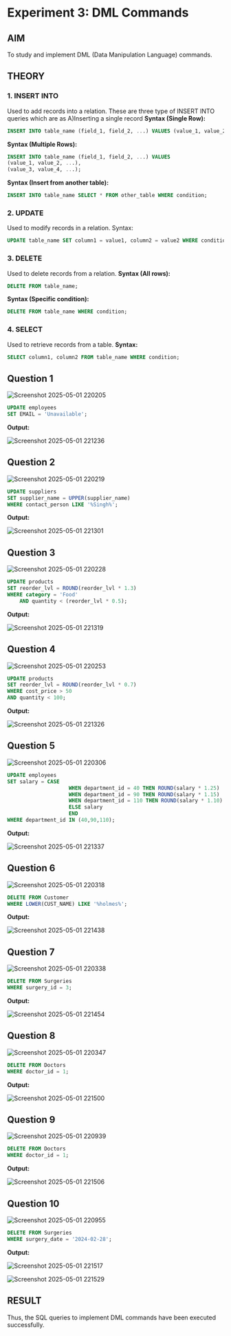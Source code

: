 # Experiment 3: DML Commands

## AIM
To study and implement DML (Data Manipulation Language) commands.

## THEORY

### 1. INSERT INTO
Used to add records into a relation.
These are three type of INSERT INTO queries which are as
A)Inserting a single record
**Syntax (Single Row):**
```sql
INSERT INTO table_name (field_1, field_2, ...) VALUES (value_1, value_2, ...);
```
**Syntax (Multiple Rows):**
```sql
INSERT INTO table_name (field_1, field_2, ...) VALUES
(value_1, value_2, ...),
(value_3, value_4, ...);
```
**Syntax (Insert from another table):**
```sql
INSERT INTO table_name SELECT * FROM other_table WHERE condition;
```
### 2. UPDATE
Used to modify records in a relation.
Syntax:
```sql
UPDATE table_name SET column1 = value1, column2 = value2 WHERE condition;
```
### 3. DELETE
Used to delete records from a relation.
**Syntax (All rows):**
```sql
DELETE FROM table_name;
```
**Syntax (Specific condition):**
```sql
DELETE FROM table_name WHERE condition;
```
### 4. SELECT
Used to retrieve records from a table.
**Syntax:**
```sql
SELECT column1, column2 FROM table_name WHERE condition;
```
**Question 1**
--
![Screenshot 2025-05-01 220205](https://github.com/user-attachments/assets/509a4d30-4e76-45be-9366-028106f44d5c)


```sql
UPDATE employees
SET EMAIL = 'Unavailable';
```

**Output:**

![Screenshot 2025-05-01 221236](https://github.com/user-attachments/assets/f54228f7-23cf-4d98-88d3-d030aafb0253)


**Question 2**
---
![Screenshot 2025-05-01 220219](https://github.com/user-attachments/assets/27f14a01-d055-42fd-b135-e9f608e0beef)


```sql
UPDATE suppliers
SET supplier_name = UPPER(supplier_name)
WHERE contact_person LIKE '%Singh%';
```

**Output:**

![Screenshot 2025-05-01 221301](https://github.com/user-attachments/assets/3f6978d3-892c-4605-9b8f-7d62c03879c3)


**Question 3**
---
![Screenshot 2025-05-01 220228](https://github.com/user-attachments/assets/f46a9bc1-8299-4662-b93a-aa938561b7be)


```sql
UPDATE products
SET reorder_lvl = ROUND(reorder_lvl * 1.3)
WHERE category = 'Food'
    AND quantity < (reorder_lvl * 0.5);
```

**Output:**

![Screenshot 2025-05-01 221319](https://github.com/user-attachments/assets/600b38f4-1900-49cb-b026-ed1ebb435a91)


**Question 4**
---
![Screenshot 2025-05-01 220253](https://github.com/user-attachments/assets/f9c29264-3058-4dec-8bd4-d9ab44336dcf)


```sql
UPDATE products
SET reorder_lvl = ROUND(reorder_lvl * 0.7)
WHERE cost_price > 50
AND quantity < 100;
```

**Output:**

![Screenshot 2025-05-01 221326](https://github.com/user-attachments/assets/976f17c5-f77d-4924-b8ea-365d2bf532ca)


**Question 5**
---
![Screenshot 2025-05-01 220306](https://github.com/user-attachments/assets/3e1769ef-f088-4d5c-afef-8a0e47c270d1)


```sql
UPDATE employees
SET salary = CASE
                    WHEN department_id = 40 THEN ROUND(salary * 1.25)
                    WHEN department_id = 90 THEN ROUND(salary * 1.15)
                    WHEN department_id = 110 THEN ROUND(salary * 1.10)
                    ELSE salary
                    END
WHERE department_id IN (40,90,110);
```

**Output:**

![Screenshot 2025-05-01 221337](https://github.com/user-attachments/assets/c2b2e9d2-ad20-4759-899b-87f34108d10f)


**Question 6**
---
![Screenshot 2025-05-01 220318](https://github.com/user-attachments/assets/2719d592-9949-4ad5-a044-5da4149fe53a)


```sql
DELETE FROM Customer
WHERE LOWER(CUST_NAME) LIKE '%holmes%';
```

**Output:**

![Screenshot 2025-05-01 221438](https://github.com/user-attachments/assets/6e9b2820-8524-44b8-a42b-bfc5f452db7c)


**Question 7**
---
![Screenshot 2025-05-01 220338](https://github.com/user-attachments/assets/888f10ec-298b-4bbc-a8a3-c9deeebae860)


```sql
DELETE FROM Surgeries
WHERE surgery_id = 3;
```

**Output:**

![Screenshot 2025-05-01 221454](https://github.com/user-attachments/assets/19522ba3-5d4e-4c08-80bb-fc3d0d2cf66c)


**Question 8**
---
![Screenshot 2025-05-01 220347](https://github.com/user-attachments/assets/58044fdf-2e9c-440c-b5ec-54c05e6d726b)


```sql
DELETE FROM Doctors
WHERE doctor_id = 1;
```

**Output:**

![Screenshot 2025-05-01 221500](https://github.com/user-attachments/assets/a68bb2dc-2d72-4279-9f88-5a109185cbcf)


**Question 9**
---
![Screenshot 2025-05-01 220939](https://github.com/user-attachments/assets/51efdb64-cc34-49af-b490-5739f4a9d0c8)


```sql
DELETE FROM Doctors
WHERE doctor_id = 1;
```

**Output:**

![Screenshot 2025-05-01 221506](https://github.com/user-attachments/assets/5b37c420-d4cb-45c4-8cf9-464743af9a78)


**Question 10**
---
![Screenshot 2025-05-01 220955](https://github.com/user-attachments/assets/d8b57bac-17de-4ae4-b78e-58fdc3f3b8e9)


```sql
DELETE FROM Surgeries
WHERE surgery_date = '2024-02-28';  
```

**Output:**

![Screenshot 2025-05-01 221517](https://github.com/user-attachments/assets/08960995-2031-4f64-949d-6f66e6be4445)


![Screenshot 2025-05-01 221529](https://github.com/user-attachments/assets/9e345b70-46be-4193-9311-c01b7c1d55bd)



## RESULT
Thus, the SQL queries to implement DML commands have been executed successfully.
